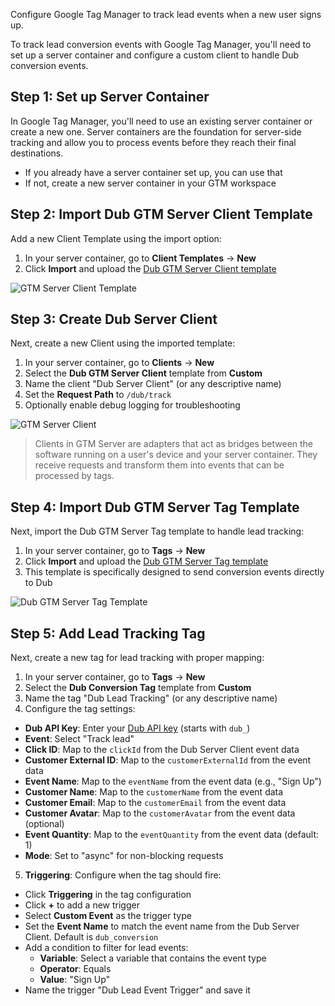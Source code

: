 Configure Google Tag Manager to track lead events when a new user signs up.

To track lead conversion events with Google Tag Manager, you'll need to set up a server container and configure a custom client to handle Dub conversion events.

## Step 1: Set up Server Container

In Google Tag Manager, you'll need to use an existing server container or create a new one. Server containers are the foundation for server-side tracking and allow you to process events before they reach their final destinations.

- If you already have a server container set up, you can use that
- If not, create a new server container in your GTM workspace

## Step 2: Import Dub GTM Server Client Template

Add a new Client Template using the import option:

1. In your server container, go to **Client Templates** → **New**
2. Click **Import** and upload the [Dub GTM Server Client template](https://github.com/dubinc/gtm-server-client-template)

![GTM Server Client Template](https://mintlify.s3.us-west-1.amazonaws.com/dub/images/conversions/google-tag-manager/gtm-server-client-template.png)

## Step 3: Create Dub Server Client

Next, create a new Client using the imported template:

1. In your server container, go to **Clients** → **New**
2. Select the **Dub GTM Server Client** template from **Custom**
3. Name the client "Dub Server Client" (or any descriptive name)
4. Set the **Request Path** to `/dub/track`
5. Optionally enable debug logging for troubleshooting

![GTM Server Client](https://mintlify.s3.us-west-1.amazonaws.com/dub/images/conversions/google-tag-manager/gtm-server-client.png)

> Clients in GTM Server are adapters that act as bridges between the software running on a user's device and your server container. They receive requests and transform them into events that can be processed by tags.

## Step 4: Import Dub GTM Server Tag Template

Next, import the Dub GTM Server Tag template to handle lead tracking:

1. In your server container, go to **Tags** → **New**
2. Click **Import** and upload the [Dub GTM Server Tag template](https://github.com/dubinc/gtm-server-tag-template)
3. This template is specifically designed to send conversion events directly to Dub

![Dub GTM Server Tag Template](https://mintlify.s3.us-west-1.amazonaws.com/dub/images/conversions/google-tag-manager/gtm-server-tag-template.png)

## Step 5: Add Lead Tracking Tag

Next, create a new tag for lead tracking with proper mapping:

1. In your server container, go to **Tags** → **New**
2. Select the **Dub Conversion Tag** template from **Custom**
3. Name the tag "Dub Lead Tracking" (or any descriptive name)
4. Configure the tag settings:

- **Dub API Key**: Enter your [Dub API key](https://dub.co/docs/api-reference/tokens) (starts with `dub_`)
- **Event**: Select "Track lead"
- **Click ID**: Map to the `clickId` from the Dub Server Client event data
- **Customer External ID**: Map to the `customerExternalId` from the event data
- **Event Name**: Map to the `eventName` from the event data (e.g., "Sign Up")
- **Customer Name**: Map to the `customerName` from the event data
- **Customer Email**: Map to the `customerEmail` from the event data
- **Customer Avatar**: Map to the `customerAvatar` from the event data (optional)
- **Event Quantity**: Map to the `eventQuantity` from the event data (default: 1)
- **Mode**: Set to "async" for non-blocking requests

5. **Triggering**: Configure when the tag should fire:

- Click **Triggering** in the tag configuration
- Click **+** to add a new trigger
- Select **Custom Event** as the trigger type
- Set the **Event Name** to match the event name from the Dub Server Client. Default is `dub_conversion`
- Add a condition to filter for lead events:
  - **Variable**: Select a variable that contains the event type
  - **Operator**: Equals
  - **Value**: "Sign Up"
- Name the trigger "Dub Lead Event Trigger" and save it
